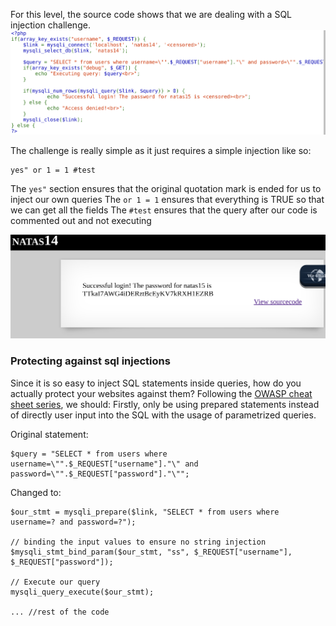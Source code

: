 For this level, the source code shows that we are dealing with a SQL injection challenge. 
<img title="inspect html" alt="Alt text" src="image_resources/natas14_code.png">

The challenge is really simple as it just requires a simple injection like so:
```
yes" or 1 = 1 #test
```
The `yes"` section ensures that the original quotation mark is ended for us to inject our own queries
The `or 1 = 1` ensures that everything is TRUE so that we can get all the fields
The `#test` ensures that the query after our code is commented out and not executing

<img title="inspect html" alt="Alt text" src="image_resources/natas15_pass.png">


### Protecting against sql injections
Since it is so easy to inject SQL statements inside queries, how do you actually protect your websites against them? 
Following the [OWASP cheat sheet series](https://cheatsheetseries.owasp.org/cheatsheets/SQL_Injection_Prevention_Cheat_Sheet.html), we should:
Firstly, only be using prepared statements instead of directly user input into the SQL with the usage of parametrized queries. 

Original statement:
```
$query = "SELECT * from users where username=\"".$_REQUEST["username"]."\" and password=\"".$_REQUEST["password"]."\"";
```

Changed to:
```
$our_stmt = mysqli_prepare($link, "SELECT * from users where username=? and password=?");

// binding the input values to ensure no string injection
$mysqli_stmt_bind_param($our_stmt, "ss", $_REQUEST["username"], $_REQUEST["password"]);

// Execute our query
mysqli_query_execute($our_stmt);

... //rest of the code
```